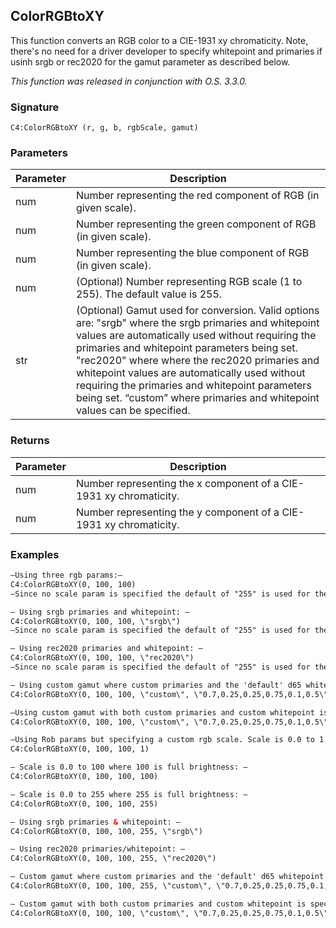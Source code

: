
## ColorRGBtoXY
This function converts an RGB color to a CIE-1931 xy chromaticity. Note, there's no need for a driver developer to specify whitepoint and primaries if usinh srgb or rec2020 for the gamut parameter as described below.


_This function was released in conjunction with O.S. 3.3.0._


### Signature

`C4:ColorRGBtoXY (r, g, b, rgbScale, gamut)`


### Parameters

| Parameter | Description |
| --- | --- |
| num | Number representing the red component of RGB (in given scale). |
| num | Number representing the green component of RGB (in given scale). |
| num | Number representing the blue component of RGB (in given scale). |
| num | (Optional) Number representing RGB scale (1 to 255). The default value is 255. |
| str | (Optional) Gamut used for conversion. Valid options are: "srgb" where the srgb primaries and whitepoint values are automatically used without requiring the primaries and whitepoint parameters being set. "rec2020" where where the rec2020 primaries and whitepoint values are automatically used without requiring the primaries and whitepoint parameters being set. “custom” where primaries and whitepoint values can be specified. |


### Returns

| Parameter | Description |
| --- | --- |
| num | Number representing the x component of a CIE-1931 xy chromaticity. |
| num | Number representing the y component of a CIE-1931 xy chromaticity. |


### Examples
```xml
—Using three rgb params:—
C4:ColorRGBtoXY(0, 100, 100)
—Since no scale param is specified the default of "255" is used for the scale value param.—

— Using srgb primaries and whitepoint: —
C4:ColorRGBtoXY(0, 100, 100, \"srgb\")
—Since no scale param is specified the default of "255" is used for the scale value param.—

— Using rec2020 primaries and whitepoint: —
C4:ColorRGBtoXY(0, 100, 100, \"rec2020\")
—Since no scale param is specified the default of "255" is used for the scale value param.—

— Using custom gamut where custom primaries and the 'default' d65 whitepoint is used: —
C4:ColorRGBtoXY(0, 100, 100, \"custom\", \"0.7,0.25,0.25,0.75,0.1,0.5\")

—Using custom gamut with both custom primaries and custom whitepoint is specified:—
C4:ColorRGBtoXY(0, 100, 100, \"custom\", \"0.7,0.25,0.25,0.75,0.1,0.5\", \"0.31271, 0.32902\")

—Using Rob params but specifying a custom rgb scale. Scale is 0.0 to 1.0 where 1.0 is full brightness: —
C4:ColorRGBtoXY(0, 100, 100, 1)

— Scale is 0.0 to 100 where 100 is full brightness: —
C4:ColorRGBtoXY(0, 100, 100, 100)

— Scale is 0.0 to 255 where 255 is full brightness: —
C4:ColorRGBtoXY(0, 100, 100, 255)

— Using srgb primaries & whitepoint: —
C4:ColorRGBtoXY(0, 100, 100, 255, \"srgb\")

— Using rec2020 primaries/whitepoint: —
C4:ColorRGBtoXY(0, 100, 100, 255, \"rec2020\")

— Custom gamut where custom primaries and the 'default' d65 whitepoint is used: —
C4:ColorRGBtoXY(0, 100, 100, 255, \"custom\", \"0.7,0.25,0.25,0.75,0.1,0.5\")

— Custom gamut with both custom primaries and custom whitepoint is specified: —
C4:ColorRGBtoXY(0, 100, 100, \"custom\", \"0.7,0.25,0.25,0.75,0.1,0.5\", \"0.31271, 0.32902\"
```

